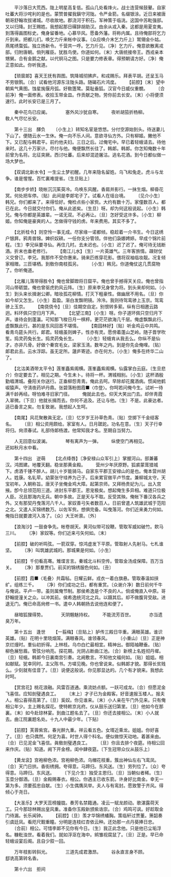 <!-- { "loadSidebar": true } -->
　　平沙落日大荒西。陇上明星高复低。孤山几处看烽火。战士连营候鼓鼙。自家吐蕃大将沙咤利的是也。蒙赞普擢我鎭守河陇。令严金箭。名缀银涂。近日来被唐朝哥舒翰攻拔诸城。尽收故地。郡浇河于积石。军神策于临洮。这国中苏毗强部。又以归降。封王赐姓。我想起那日磾辞胡助汉。由余从戎入秦。这都是用夏变夷。到落得画图标史。俺身留番地。心慕华风。愿备外藩。将称内属。且待俺部将乞力斤到来。把都儿们。唤乞力斤来帐中议事。〔众应唤介末乞力斤上〕鹫翎金仆姑。燕尾绣蝥弧。独立扬新令。千营共一呼。乞力斤见。〔净〕乞力斤。俺意欲散离戎部。归附唐朝。倘列雁臣。犹胜鸟使。你道如何。〔末〕大唐统接帝王。西戎亲本甥舅。合有金鹅之献。以代铜马之图。只是要力修表章。得预朝请方好。〔净〕俺正意如此。你听我道。 

　　【琐窗郞】喜天王抚有舆图。筑降城彻拂庐。和戎赐乐。拜表平胡。还呈玉马不劳银鹘。〔合〕试看他河源东注陇头路。随碣石片鸿度。 
　　【前腔】〔末〕望中朝紫气黄图。蚀星旄偃月弧。好敎簉鹭。莫耻垂狐。汉官今日威仪重覩。 
　　〔合前净〕俺一面修表。收拾玉带金皿。作贡献之物。劳你前去长安。〔末〕小将便须速行。此时长安已是三月了。 

　　秦中花鸟已应阑。　　　　塞外风沙犹自寒。 
　　夜听胡笳折杨柳。　　　　敎人气尽忆长安。 

　　第十三出　醳负 
　　〔小生上〕转知名宦是悠悠。分付空源始到头。待送妻儿下山了。便随云水一生休。俺一向不乐人间。意欲寻仙方外。只有柳姬。撇他不下。又已配与韩君平。前约他夫妇。三日之后。过俺宅中。早已着轻蛾请去。待他来时。这几十万家计。尽付与他。俺便飘然长往了。韩郞。韩郞。你怎知俺数十年前曾为名将。北征突厥。西讨吐蕃。后来却混迹屠沽。逃名花酒。到今日都似做一场大梦也。 

　　【双调北新水令】一生尘土梦初醒。几年来隐名留姓。乌飞和兔走。虎斗与龙争。谁是惺惺。百忙裏难提省。〔生旦贴上〕 

　　【南步步娇】晓帐沉沉茱萸冷。鸟唤东风醒。香肩并影行。一抺生烟。柳昏花冥。何处把车停。〔贴〕此间是李郞宅子了。试看人在瑶台境。 
　　〔见介小生〕韩兄。你们都来了。来得恰好。俺检点些小家赀。大约有数十万。家僮数百人。都已在此。今日就交付你们。俺从此逝矣。〔生旦〕呀。却为何这般说起。〔小生〕韩兄。俺与你都是英雄辈。一诺无双。不必再让。〔旦〕怎好受这许多。〔小生〕柳姬。你知俺是豪爽的人。怎做得守钱的虏。年来费用。其实不多了。 

　　【北折桂令】则空怜一事无成。尽家缘一诺都倾。稳趁着一介书生。今日这绣户银屛。鸦靑兽锦。婢织奴耕。一任你支分管领。伴他们袅娜娉婷。早成个锦片前程。〔生〕李兄纵要寻仙。再住几时。去未迟也。〔小生〕迟了迟了。俺可待无钱断酒。折末也垂老修行。 
　　【南江儿水】〔生〕一片英雄气。三年客旅情。疎财仗义交曾订。李兄。我那件不受你惠来。骑来匹练穿花影。偎将双袖临妆靓。况复倾家相赠。三匝堪栖。到敎你南枝孤另。 
　　〔小生〕韩兄。你道俺仗这几贯腐物了。你听俺道。 

　　【北雁儿落带得胜令】俺也曾脚蹬将日窟平。俺也曾手撼得天关应。俺也曾指河山带砺盟。俺也曾驱虎豹风云阵。〔生〕原来李兄身曾为将。到头来却何如。〔小生〕到头来长揖谢公卿。暗妆孤花柳情。打灭下粗豪性。做幽居不用名。〔旦〕你如今却又怎生。〔小生〕盈盈。渐白发飘明镜。泠泠。我则待驾鸾骖上玉京。驾鸾骖上玉京。 
　　【南侥侥令】〔旦〕佳期空自定。别恨转多萦。纵有日相邀云路迥。料环佩只空归月下声。 
　　【北望江南】〔小生〕呀。你子道环佩只空归月下声。谁待会到蓬瀛。可知那飞梭日月一棋枰。更茫茫欲海几千层。俺虚飘飘此行。虚飘飘此行。甚的是东风回首不堪情。 
　　【南园林好】〔贴〕听金鸡云中共鸣。看靑鸟筵头共行。郞君。轻蛾虽则婢子。性亦有灵。愿傍着蓬山芝岭。随子晋学吹笙。捣灵药兔长生。捣灵药兔长生。 
　　〔小生〕轻蛾肯从我去么。你纵不是仙才。亦非凡骨。好做个秦宫毛女。梁家玉淸。数年之内。到是你先会俺哩。〔贴〕郞君此去。云水浮踪。虽无定所。蘧庐寄迹。亦在何方。〔小生〕俺多在终华二山了。 

　　【北沽美酒带太平令】莲峯矗紫阁横。莲峯矗紫阁横。仙露掌白云庭。〔生旦悲介〕你定要去了。相见之期。今生未卜。待将一杯。渭城相别。〔小生〕这杯酒殷勤唱渭城。叠阳关你送行。正垂柳怨靑靑。俺此去呵。早除却花魔酒病。惯闻他鹤唳猿声。守淸夜药垆丹鼎。张碧落粉图霞■〈巾登〉。你呵若问俺今生。试听一待满千龄再经。呀怕难寻旧家门径。 
　　俺就此去也。仰天大笑出门去。却伴靑霞入翠微。〔下旦〕他就长揖而去。你何不追及。还让与他。〔生〕不是。此豪达者。适已备言之矣。勿复致谢。我想起人生呵。 

　　【南尾】风花聚散眞无定。〔旦〕忆岁岁王孙草色靑。〔贴〕空掷下千金结客名。 
　　〔旦〕相公资用颇给。家室有人。日月蹉跎。功名在意。〔生〕天子行幸将归。尙须春试。礼部侍郞杨渡。他常知我才名。至期自当努力。 

　　人无回意似波澜。　　　　琴有离声为一弹。 
　　纵使空门再相见。　　　　还如秋月水中看。 

　　第十四出　逆萌 
　　【北点绛唇】〔净安禄山众军引上〕掌握河山。部兼蕃汉。鸿图建。地覆天翻。稳坐那黄金殿。 
　　营州少年厌原野。狐裘蒙茸猎城下。虏酒千锺不醉人。胡儿十岁能骑马。自家东平郡王安禄山的是也。俺本营州胡人。姓康。名轧荦。幼蒙张守珪养为己子。后来累官做平卢节度。兼柳城太守。天宝初年。入朝称旨。唐天子坐俺金鸡大障。起第京师。又拜杨贵妃为儿。出入宫掖。卽今总领范阳三道。进封东平郡王。恩宠极矣。想起俺生多异相。难道只位极人臣。况且那海内无兵。朝中多故。正是天与不取。反受其殃。俺帐下番汉各兵之外。又有那契丹曳落河八千人。家奴善弓矢者数百人。日前曾遣人筑雄武城于范阳之北。又遣人买锦绣数万。以佐军赀。想俱完备。叫曳落河。你们近来勇力何如。俺指日就要渡河入洛了。〔众〕大王听禀。〔外〕 

　　【浪淘沙】一鼓奋争先。帐卷胡天。黄河似带可投鞭。管取军威如破竹。飮马三川。 
　　〔净〕家奴等。你们近来弓矢何如。〔末〕 

　　【前腔】破的听鸣弦。一箭双穿。惊鸿虚发下平原。管取射人先射马。七札谁坚。 
　　〔净〕叫筑雄武城的。那城果是何如。〔小生〕 

　　【前腔】千仞看高骞。雉堞言言。秦城北斗料空传。管取金汤成保障。百万当关。 
　　〔净〕那羣贾们。前买的锦绣服色何如。〔丑〕 

　　【前腔】霞■〈毛叠〉共霜毡。日耀云鲜。戎衣一着白旗悬。管取春温如挟纩。组练三千。 
　　〔净〕你们成功之日。都有重赏。〔众谢介净〕数日前何千牛与俺说。平卢一带。虽则属俺节制。那侯希逸是个不良的人。倘或俺直入中原。哥舒翰提潼关之众。以冲其前。侯希逸统河北之兵。以蹑其后。却不做腹背受敌。进退无门。俺已命高尙修一书。遣中人韩朝扬去说他连和便了。 

　　昼暗狐狸得势。　　　　天阴魑魅持权。 
　　不能流芳百世。　　　　亦当遗臭万年。 

　　第十五出　逢世 
　　【一翦梅】〔旦贴上〕胪传三殿日华重。满眼英雄。谁识英雄。〔贴〕花明十里晓烟笼。满眼春风。谁领春风。 
　　〔小重山〕〔旦〕正是神京烂熳时。羣仙初折得。上林枝。乌巾白纻最相宜。精神出。御陌袖鞭垂。〔贴〕柳色展愁眉。管弦分响亮。探花期。光阴占断曲江池。〔合〕新榜上名姓彻丹墀。〔旦〕轻蛾。韩郞今日裏南宫引奏。北阙敷言。不知他文福何如。〔贴〕姐姐。相如献赋。犹幸同时。主父陈书。方嗟见晚。你也曾说来。似韩郞才貌。那得长贫贱么。少刻就有佳音了。〔旦〕说便这般说。你见那显达的。几个有才貌来。我想此时呵。 

　　【赏宫花】桃花浪融。风雷百道通。乘流妨点额。一跃可成龙。〔合〕但愿泥金飞喜信。应知剖璧遇良工。 
　　〔末上〕才子已为金殿客。好音速报玉楼人。报夫人。相公喜得高第了。〔旦〕奚奴。你见谁来。〔末〕小人亲在午门外见来。只有俺相公年少。主上赐名探花。使特敕京兆府。仪从鼓乐送归第里。〔旦〕他如今在那裏。〔末〕如今赴琼林宴。到曲江题名去了。〔旦〕你还去接相公。〔末〕小人就去。曲江院裏题名处。十九人中最少年。〔下贴〕 

　　【前腔】芙蓉紫宫。春光醉九重。祥云看五色。女壻近乘龙。姐姐。你好喜了。〔旦〕也只偶然。何足为喜。时世人得个科名。便似做惊天动地。着甚来由。〔合〕已见泥金飞喜信。眞敎剖璧遇良工。 
　　〔旦〕你且去排个夜筵。待相公回来作庆。〔贴〕知道。阙下开金榜。闺中肆夜筵。〔下生冠带众仪从鼓乐上〕 

　　【黄龙衮】宫袍柳色浓。宫袍柳色浓。乌帽花枝重。簇出神仙左右飞鸾凤。〔合〕天门日拱。香街绣拥。夸得意。马蹄归。东风送。〔生〕劳列位了。〔众〕夸得意。马蹄归。东风送。 
　　〔下见介生〕独受主恩归。〔旦〕当朝似者稀。〔生〕玉壶分御酒。〔旦〕金殿赐春衣。相公。你遇主已收东箭。许身好比南金。幸无一第为多。须要孤忠自献。〔生〕小生偶膺凤举。夫人与有鸾封。愿致警于齐风。得倾心于尧日。 

　　【大圣乐】大罗天蕊榜朣胧。奏芳名禁籍通。凌云一赋龙颜动。歌湛露荷天工。只今那琼林赐出皇风重。准备你玉殿新颁紫诰崇。〔合〕鸡鸣可讽。好趁取金门待漏。长乐闻钟。 
　　【前腔】〔旦〕羡才华锦绣蟠胸。策临轩过贾董。箫韶奏引虞廷凤。看咫尺觐重瞳。分明是连枝红杏依云种。还効那一点丹葵捧日忠。 
　　〔合前〕相公。可惜李郞不见你有今日。〔生〕我正此念他。只是他已尘垢浮名。糠粃浊世。看着我们。就如浮沤在海中。鹓雏视腐鼠了。〔旦〕正是。早已命轻蛾设宴后阁。且自少叙一回。 

　　万年枝影转斜光。　　　　三道先成君激昂。 
　　谷永直言身不顾。　　　　郄诜高第转名香。 

　　第十六出　拒间 
